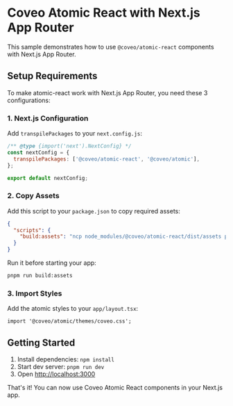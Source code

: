 # Coveo Atomic React with Next.js App Router

This sample demonstrates how to use `@coveo/atomic-react` components with Next.js App Router.

## Setup Requirements

To make atomic-react work with Next.js App Router, you need these 3 configurations:

### 1. Next.js Configuration

Add `transpilePackages` to your `next.config.js`:

```js
/** @type {import('next').NextConfig} */
const nextConfig = {
  transpilePackages: ['@coveo/atomic-react', '@coveo/atomic'],
};

export default nextConfig;
```

### 2. Copy Assets

Add this script to your `package.json` to copy required assets:

```json
{
  "scripts": {
    "build:assets": "ncp node_modules/@coveo/atomic-react/dist/assets public/assets && ncp node_modules/@coveo/atomic-react/dist/lang public/lang"
  }
}
```

Run it before starting your app:
```bash
pnpm run build:assets
```

### 3. Import Styles

Add the atomic styles to your `app/layout.tsx`:

```tsx
import '@coveo/atomic/themes/coveo.css';
```

## Getting Started

1. Install dependencies: `npm install`
3. Start dev server: `pnpm run dev`
4. Open [http://localhost:3000](http://localhost:3000)

That's it! You can now use Coveo Atomic React components in your Next.js app.
